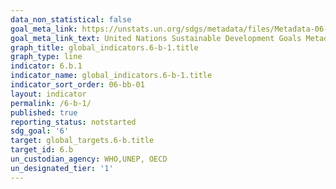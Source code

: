 ```yaml
---
data_non_statistical: false
goal_meta_link: https://unstats.un.org/sdgs/metadata/files/Metadata-06-0B-01.pdf
goal_meta_link_text: United Nations Sustainable Development Goals Metadata (pdf 428kB)
graph_title: global_indicators.6-b-1.title
graph_type: line
indicator: 6.b.1
indicator_name: global_indicators.6-b-1.title
indicator_sort_order: 06-bb-01
layout: indicator
permalink: /6-b-1/
published: true
reporting_status: notstarted
sdg_goal: '6'
target: global_targets.6-b.title
target_id: 6.b
un_custodian_agency: WHO,UNEP, OECD
un_designated_tier: '1'
---
```

